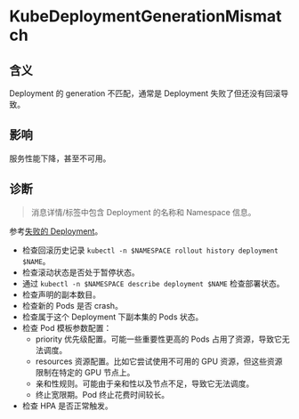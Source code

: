 
# KubeDeploymentGenerationMismatch

## 含义

Deployment 的 generation 不匹配，通常是 Deployment 失败了但还没有回滚导致。

## 影响

服务性能下降，甚至不可用。

## 诊断

> 消息详情/标签中包含 Deployment 的名称和 Namespace 信息。

参考[失败的 Deployment](https://kubernetes.io/zh-cn/docs/concepts/workloads/controllers/deployment/#failed-deployment)。

- 检查回滚历史记录 `kubectl -n $NAMESPACE rollout history deployment $NAME`。
- 检查滚动状态是否处于暂停状态。
- 通过 `kubectl -n $NAMESPACE describe deployment $NAME` 检查部署状态。
- 检查声明的副本数目。
- 检查新的 Pods 是否 crash。
- 检查属于这个 Deployment 下副本集的 Pods 状态。
- 检查 Pod 模板参数配置：
    - priority 优先级配置。可能一些重要性更高的 Pods 占用了资源，导致它无法调度。
    - resources 资源配置。比如它尝试使用不可用的 GPU 资源，但这些资源限制在特定的 GPU 节点上。
    - 亲和性规则。可能由于亲和性以及节点不足，导致它无法调度。
    - 终止宽限期。Pod 终止花费时间较长。
- 检查 HPA 是否正常触发。
